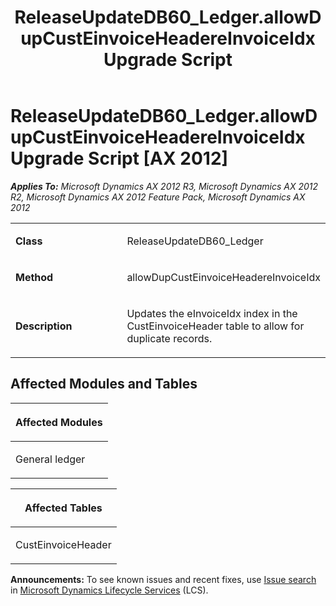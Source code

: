 ﻿---
title: ReleaseUpdateDB60_Ledger.allowDupCustEinvoiceHeadereInvoiceIdx Upgrade Script
TOCTitle: ReleaseUpdateDB60_Ledger.allowDupCustEinvoiceHeadereInvoiceIdx Upgrade Script
ms:assetid: 6871e1e4-f177-2153-16d7-6e3078fd1448
ms:mtpsurl: https://msdn.microsoft.com/en-us/library/JJ685607(v=AX.60)
ms:contentKeyID: 49708809
ms.date: 05/18/2015
mtps_version: v=AX.60
---

# ReleaseUpdateDB60\_Ledger.allowDupCustEinvoiceHeadereInvoiceIdx Upgrade Script [AX 2012]


_**Applies To:** Microsoft Dynamics AX 2012 R3, Microsoft Dynamics AX 2012 R2, Microsoft Dynamics AX 2012 Feature Pack, Microsoft Dynamics AX 2012_

<table>
<colgroup>
<col style="width: 50%" />
<col style="width: 50%" />
</colgroup>
<tbody>
<tr class="odd">
<td><p><strong>Class</strong></p></td>
<td><p>ReleaseUpdateDB60_Ledger</p></td>
</tr>
<tr class="even">
<td><p><strong>Method</strong></p></td>
<td><p>allowDupCustEinvoiceHeadereInvoiceIdx</p></td>
</tr>
<tr class="odd">
<td><p><strong>Description</strong></p></td>
<td><p>Updates the eInvoiceIdx index in the CustEinvoiceHeader table to allow for duplicate records.</p></td>
</tr>
</tbody>
</table>


## Affected Modules and Tables

<table>
<colgroup>
<col style="width: 100%" />
</colgroup>
<thead>
<tr class="header">
<th><p>Affected Modules</p></th>
</tr>
</thead>
<tbody>
<tr class="odd">
<td><p>General ledger</p></td>
</tr>
</tbody>
</table>


<table>
<colgroup>
<col style="width: 100%" />
</colgroup>
<thead>
<tr class="header">
<th><p>Affected Tables</p></th>
</tr>
</thead>
<tbody>
<tr class="odd">
<td><p>CustEinvoiceHeader</p></td>
</tr>
</tbody>
</table>

  
**Announcements:** To see known issues and recent fixes, use [Issue search](http://go.microsoft.com/fwlink/?linkid=389258) in [Microsoft Dynamics Lifecycle Services](http://go.microsoft.com/fwlink/?linkid=306505) (LCS).

